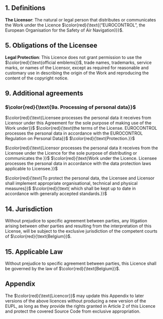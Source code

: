 ## 1. Definitions

**The Licensor**: The natural or legal person that distributes or communicates the Work under the Licence $\color{red}{\text{(“EUROCONTROL”, the European Organisation for the Safety of Air Navigation)}}$.

## 5. Obligations of the Licensee

**Legal Protection**: This Licence does not grant permission to use the $\color{red}{\text{official emblems}}$, trade names, trademarks, service marks, or names of the Licensor, except as required for reasonable and customary use in describing the origin of the Work and reproducing the content of the copyright notice.

## 9. Additional agreements

###  $\color{red}{\text{9a. Processing of personal data}}$

$\color{red}{\text{Licensee processes the personal data it receives from Licensor under this Agreement for the sole purpose of making use of the Work under}}$ $\color{red}{\text{the terms of the License. EUROCONTROL processes the personal data in accordance with the EUROCONTROL Regulation on Personal Data}}$ $\color{red}{\text{Protection.}}$

$\color{red}{\text{Licensor processes the personal data it receives from the Licensee under the Licence for the sole purpose of distributing or communicates the }}$ $\color{red}{\text{Work under the Licence. Licensee processes the personal data in accordance with the data protection laws applicable to Licensee.}}$

$\color{red}{\text{To protect the personal data, the Licensee and Licensor shall implement appropriate organisational, technical and physical measures}}$ $\color{red}{\text{ which shall be kept up to date in accordance with generally accepted standards.}}$

## 14. Jurisdiction
Without prejudice to specific agreement between parties, any litigation arising between other parties and resulting from the interpretation of this License, will be subject to the exclusive jurisdiction of the competent courts of $\color{red}{\text{Belgium}}$.

## 15. Applicable Law
Without prejudice to specific agreement between parties, this Licence shall be governed by the law of $\color{red}{\text{Belgium}}$.

## Appendix
The $\color{red}{\text{Licencor}}$ may update this Appendix to later versions of the above licences without producing a new version of the EUPL, as long as they provide the rights granted in Article 2 of this Licence and protect the covered Source Code from exclusive appropriation.
